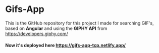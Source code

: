 # Gifs-App

This is the GitHub repository for this project I made for searching GIF's, based on **Angular** and using the **GIPHY API** from https://developers.giphy.com/

#### Now it's deployed here https://gifs-app-tcp.netlify.app/
